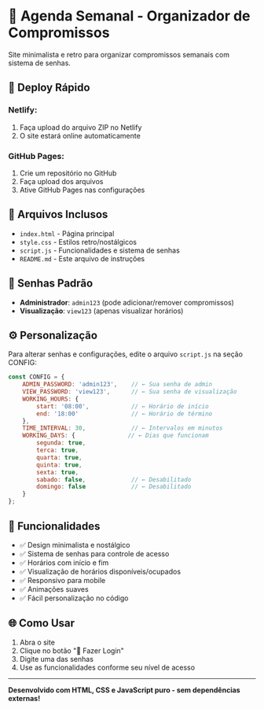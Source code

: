 # 📅 Agenda Semanal - Organizador de Compromissos

Site minimalista e retro para organizar compromissos semanais com sistema de senhas.

## 🚀 Deploy Rápido

### Netlify:
1. Faça upload do arquivo ZIP no Netlify
2. O site estará online automaticamente

### GitHub Pages:
1. Crie um repositório no GitHub
2. Faça upload dos arquivos
3. Ative GitHub Pages nas configurações

## 📁 Arquivos Inclusos

- `index.html` - Página principal
- `style.css` - Estilos retro/nostálgicos
- `script.js` - Funcionalidades e sistema de senhas
- `README.md` - Este arquivo de instruções

## 🔐 Senhas Padrão

- **Administrador**: `admin123` (pode adicionar/remover compromissos)
- **Visualização**: `view123` (apenas visualizar horários)

## ⚙️ Personalização

Para alterar senhas e configurações, edite o arquivo `script.js` na seção CONFIG:

```javascript
const CONFIG = {
    ADMIN_PASSWORD: 'admin123',    // ← Sua senha de admin
    VIEW_PASSWORD: 'view123',      // ← Sua senha de visualização
    WORKING_HOURS: {
        start: '08:00',            // ← Horário de início
        end: '18:00'               // ← Horário de término
    },
    TIME_INTERVAL: 30,             // ← Intervalos em minutos
    WORKING_DAYS: {               // ← Dias que funcionam
        segunda: true,
        terca: true,
        quarta: true,
        quinta: true,
        sexta: true,
        sabado: false,             // ← Desabilitado
        domingo: false             // ← Desabilitado
    }
};
```

## 🎨 Funcionalidades

- ✅ Design minimalista e nostálgico
- ✅ Sistema de senhas para controle de acesso
- ✅ Horários com início e fim
- ✅ Visualização de horários disponíveis/ocupados
- ✅ Responsivo para mobile
- ✅ Animações suaves
- ✅ Fácil personalização no código

## 🌐 Como Usar

1. Abra o site
2. Clique no botão "🔐 Fazer Login"
3. Digite uma das senhas
4. Use as funcionalidades conforme seu nível de acesso

---

**Desenvolvido com HTML, CSS e JavaScript puro - sem dependências externas!**

